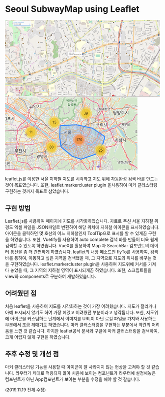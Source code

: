 # Seoul SubwayMap using Leaflet

![result](./src/assets/result.PNG)
![result2](./src/assets/result2.PNG)

leaflet.js를 이용한 서울 지하철 지도를 시각화고 지도 위에 자동완성 검색 바를 만드는 것이 목표였습니다.
또한, leaflet.markercluster plugin 을사용하여 마커 클러스터링 구현하는 것까지 목표로 삼았습니다.


## 구현 방법
Leaflet.js를 사용하여 페이지에 지도를 시각화하였습니다.
자료로 주신 서울 지하철 위경도 엑셀 파일을 JSON파일로 변환하여 해당 위치에 지하철 아이콘을 표시하였습니다. 아이콘을 클릭하면 몇 호선의 어느 지하철인지 ToolTip으로 표시를 할 수 있게끔 구현을 하였습니다.
또한, Vuetify를 사용하여 auto complete 검색 바를 만들어 더욱 쉽게 검색할 수 있도록 하였습니다.
VueX를 활용하여 Map 과 SearchBar 컴포넌트의 데이터 통신을 좀 더 간편하게 하였습니다.
leaflet의 내장 메소드인 flyTo를 사용하여, 검색 바를 통하여, 이동하고 싶은 지역을 검색했을 때, 그 지역으로 지도의 위치를 바꾸는 것을 구현하였습니다.
leaflet.markercluster plugin을 사용하여 지도위에 커서를 가져다 놓았을 때, 그 지역의 지하철 영역이 표시되게끔 하였습니다.
또한, 스크립트들을 view와 components로 구분하여 개발하였습니다.

## 어려웠던 점
처음 leaflet을 사용하여 지도를 시각화하는 것이 가장 어려웠습니다. 지도가 잘리거나 아예 표시되지 않기도 하여 가장 헤맸고 어려웠던 부분이라고 생각됩니다. 또한, 지도위에 아이콘을 커스텀하는 단계에서 이미지를 URL이 아닌 로컬 파일을 가져와 사용하는 부분에서 조금 헤매기도 하였습니다.
마커 클러스터링을 구현하는 부분에서 약간의 어려움을 느낀 것 같습니다. 하지만 leaflet공식 문서와 구글에 마커 클러스터링을 검색하여, 크게 어렵지 않게 구현을 하였습니다.

## 추후 수정 및 개선 점
마커 클러스터링 기능을 사용할 때 아이콘이 잘 사라지지 않는 현상을 고쳐야 할 것 같습니다.
라우터가 제대로 적용되지 않아 처음에 보이는 컴포넌트가 라우터에 설정해놓은 컴포넌트가 아닌 App컴포넌트가 보이는 부분을 수정을 해야 할 것 같습니다.

(2019.11.19 전체 수정)